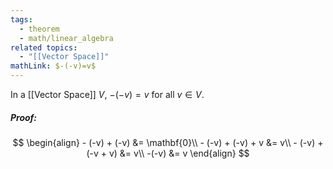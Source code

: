```yaml
---
tags:
  - theorem
  - math/linear_algebra
related topics:
  - "[[Vector Space]]"
mathLink: $-(-v)=v$
---
```

In a [[Vector Space]] $V$, $-(-v)=v$ for all $v\in V$.
##### Proof:
$$
\begin{align}
	- (-v) + (-v)
		&= \mathbf{0}\\
	- (-v) + (-v) + v &= v\\
	- (-v) + (-v + v) &= v\\
	-(-v) &= v
\end{align}
$$